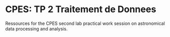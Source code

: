 # CPES: TP 2 Traitement de Donnees
Ressources for the CPES second lab practical work session on astronomical data processing and analysis.

